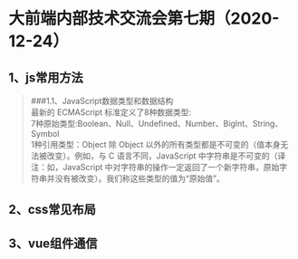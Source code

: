 # 大前端内部技术交流会第七期（2020-12-24）  
## 1、js常用方法  
> ###1.1、JavaScript数据类型和数据结构  
  最新的 ECMAScript 标准定义了8种数据类型:  
  7种原始类型:Boolean、Null、Undefined、Number、BigInt、String、Symbol  
  1种引用类型：Object
  除 Object 以外的所有类型都是不可变的（值本身无法被改变）。例如，与 C 语言不同，JavaScript 中字符串是不可变的（译注：如，JavaScript 中对字符串的操作一定返回了一个新字符串，原始字符串并没有被改变）。我们称这些类型的值为“原始值”。

## 2、css常见布局
## 3、vue组件通信
